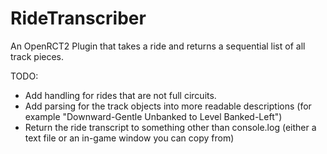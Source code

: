 # RideTranscriber
An OpenRCT2 Plugin that takes a ride and returns a sequential list of all track pieces.

TODO:

- Add handling for rides that are not full circuits.
- Add parsing for the track objects into more readable descriptions (for example "Downward-Gentle Unbanked to Level Banked-Left")
- Return the ride transcript to something other than console.log (either a text file or an in-game window you can copy from)
